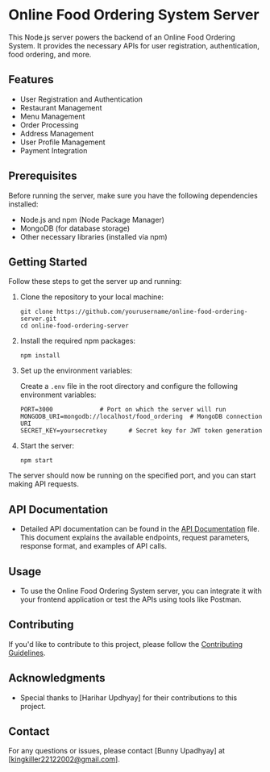 # Online Food Ordering System Server

This Node.js server powers the backend of an Online Food Ordering System. It provides the necessary APIs for user registration, authentication, food ordering, and more.

## Features

- User Registration and Authentication
- Restaurant Management
- Menu Management
- Order Processing
- Address Management
- User Profile Management
- Payment Integration

## Prerequisites

Before running the server, make sure you have the following dependencies installed:

- Node.js and npm (Node Package Manager)
- MongoDB (for database storage)
- Other necessary libraries (installed via npm)

## Getting Started

Follow these steps to get the server up and running:

1. Clone the repository to your local machine:

   ```shell
   git clone https://github.com/yourusername/online-food-ordering-server.git
   cd online-food-ordering-server
   ```

2. Install the required npm packages:

   ```shell
   npm install
   ```

3. Set up the environment variables:

   Create a `.env` file in the root directory and configure the following environment variables:

   ```plaintext
   PORT=3000             # Port on which the server will run
   MONGODB_URI=mongodb://localhost/food_ordering  # MongoDB connection URI
   SECRET_KEY=yoursecretkey      # Secret key for JWT token generation
   ```

4. Start the server:

   ```shell
   npm start
   ```

The server should now be running on the specified port, and you can start making API requests.

## API Documentation

- Detailed API documentation can be found in the [API Documentation](api-doc.md) file. This document explains the available endpoints, request parameters, response format, and examples of API calls.

## Usage

- To use the Online Food Ordering System server, you can integrate it with your frontend application or test the APIs using tools like Postman.

## Contributing

If you'd like to contribute to this project, please follow the [Contributing Guidelines](CONTRIBUTING.md).

## Acknowledgments

- Special thanks to [Harihar Updhyay] for their contributions to this project.

## Contact

For any questions or issues, please contact [Bunny Upadhyay] at [kingkiller22122002@gmail.com].
```
